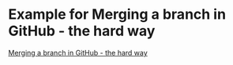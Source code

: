 # Example for Merging a branch in GitHub - the hard way

[Merging a branch in GitHub - the hard way](https://www.jvt.me/posts/2023/07/13/github-merge-api-manual/)
